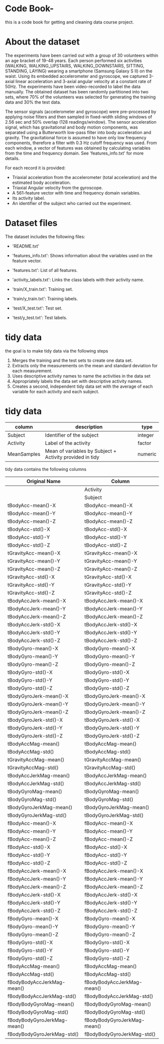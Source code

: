 # Code Book-
this is a code book for getting and cleaning data course project.

# About the dataset
The experiments have been carried out with a group of 30 volunteers within an age bracket of 19-48 years. Each person performed six activities (WALKING, WALKING_UPSTAIRS, WALKING_DOWNSTAIRS, SITTING, STANDING, LAYING) wearing a smartphone (Samsung Galaxy S II) on the waist. Using its embedded accelerometer and gyroscope, we captured 3-axial linear acceleration and 3-axial angular velocity at a constant rate of 50Hz. The experiments have been video-recorded to label the data manually. The obtained dataset has been randomly partitioned into two sets, where 70% of the volunteers was selected for generating the training data and 30% the test data. 

The sensor signals (accelerometer and gyroscope) were pre-processed by applying noise filters and then sampled in fixed-width sliding windows of 2.56 sec and 50% overlap (128 readings/window). The sensor acceleration signal, which has gravitational and body motion components, was separated using a Butterworth low-pass filter into body acceleration and gravity. The gravitational force is assumed to have only low frequency components, therefore a filter with 0.3 Hz cutoff frequency was used. From each window, a vector of features was obtained by calculating variables from the time and frequency domain. See 'features_info.txt' for more details. 

For each record it is provided:
- Triaxial acceleration from the accelerometer (total acceleration) and the estimated body acceleration.
- Triaxial Angular velocity from the gyroscope. 
- A 561-feature vector with time and frequency domain variables. 
- Its activity label. 
- An identifier of the subject who carried out the experiment.

# Dataset files
The dataset includes the following files:

- 'README.txt'

- 'features_info.txt': Shows information about the variables used on the feature vector.

- 'features.txt': List of all features.

- 'activity_labels.txt': Links the class labels with their activity name.

- 'train/X_train.txt': Training set.

- 'train/y_train.txt': Training labels.

- 'test/X_test.txt': Test set.

- 'test/y_test.txt': Test labels.

# tidy data
the goal is to make tidy data via the following steps
1. Merges the training and the test sets to create one data set.
2. Extracts only the measurements on the mean and standard deviation for each measurement.
3. Uses descriptive activity names to name the activities in the data set
4. Appropriately labels the data set with descriptive activity names.
5. Creates a second, independent tidy data set with the average of each variable for each activity and each subject.


# tidy data


| column       | description                                              | type    |
| ------------ | -------------------------------------------------------- | ------- |
| Subject      | Identifier of the subject                                | integer |
| Activity     | Label of the activity                                    | factor  |
| MeanSamples  | Mean of variables by Subject + Activity provided in tidy | numeric |

tidy data contains the following columns

|  Original Name               | Column                      |
| ----------------------------| --------------------------- |
|                             | Activity                    |
|                             | Subject                     |
| tBodyAcc-mean()-X           | tBodyAcc-mean()-X           |
| tBodyAcc-mean()-Y           | tBodyAcc-mean()-Y           |
| tBodyAcc-mean()-Z           | tBodyAcc-mean()-Z           |
| tBodyAcc-std()-X            | tBodyAcc-std()-X            |
| tBodyAcc-std()-Y            | tBodyAcc-std()-Y            |
| tBodyAcc-std()-Z            | tBodyAcc-std()-Z            |
| tGravityAcc-mean()-X        | tGravityAcc-mean()-X        |
| tGravityAcc-mean()-Y        | tGravityAcc-mean()-Y        |
| tGravityAcc-mean()-Z        | tGravityAcc-mean()-Z        |
| tGravityAcc-std()-X         | tGravityAcc-std()-X         |
| tGravityAcc-std()-Y         | tGravityAcc-std()-Y         |
| tGravityAcc-std()-Z         | tGravityAcc-std()-Z         |
| tBodyAccJerk-mean()-X       | tBodyAccJerk-mean()-X       |
| tBodyAccJerk-mean()-Y       | tBodyAccJerk-mean()-Y       |
| tBodyAccJerk-mean()-Z       | tBodyAccJerk-mean()-Z       |
| tBodyAccJerk-std()-X        | tBodyAccJerk-std()-X        |
| tBodyAccJerk-std()-Y        | tBodyAccJerk-std()-Y        |
| tBodyAccJerk-std()-Z        | tBodyAccJerk-std()-Z        |
| tBodyGyro-mean()-X          | tBodyGyro-mean()-X          |
| tBodyGyro-mean()-Y          | tBodyGyro-mean()-Y          |
| tBodyGyro-mean()-Z          | tBodyGyro-mean()-Z          |
| tBodyGyro-std()-X           | tBodyGyro-std()-X           |
| tBodyGyro-std()-Y           | tBodyGyro-std()-Y           |
| tBodyGyro-std()-Z           | tBodyGyro-std()-Z           |
| tBodyGyroJerk-mean()-X      | tBodyGyroJerk-mean()-X      |
| tBodyGyroJerk-mean()-Y      | tBodyGyroJerk-mean()-Y      |
| tBodyGyroJerk-mean()-Z      | tBodyGyroJerk-mean()-Z      |
| tBodyGyroJerk-std()-X       | tBodyGyroJerk-std()-X       |
| tBodyGyroJerk-std()-Y       | tBodyGyroJerk-std()-Y       |
| tBodyGyroJerk-std()-Z       | tBodyGyroJerk-std()-Z       |
| tBodyAccMag-mean()          | tBodyAccMag-mean()          |
| tBodyAccMag-std()           | tBodyAccMag-std()           |
| tGravityAccMag-mean()       | tGravityAccMag-mean()       |
| tGravityAccMag-std()        | tGravityAccMag-std()        |
| tBodyAccJerkMag-mean()      | tBodyAccJerkMag-mean()      |
| tBodyAccJerkMag-std()       | tBodyAccJerkMag-std()       |
| tBodyGyroMag-mean()         | tBodyGyroMag-mean()         |
| tBodyGyroMag-std()          | tBodyGyroMag-std()          |
| tBodyGyroJerkMag-mean()     | tBodyGyroJerkMag-mean()     |
| tBodyGyroJerkMag-std()      | tBodyGyroJerkMag-std()      |
| fBodyAcc-mean()-X           | fBodyAcc-mean()-X           |
| fBodyAcc-mean()-Y           | fBodyAcc-mean()-Y           |
| fBodyAcc-mean()-Z           | fBodyAcc-mean()-Z           |
| fBodyAcc-std()-X            | fBodyAcc-std()-X            |
| fBodyAcc-std()-Y            | fBodyAcc-std()-Y            |
| fBodyAcc-std()-Z            | fBodyAcc-std()-Z            |
| fBodyAccJerk-mean()-X       | fBodyAccJerk-mean()-X       |
| fBodyAccJerk-mean()-Y       | fBodyAccJerk-mean()-Y       |
| fBodyAccJerk-mean()-Z       | fBodyAccJerk-mean()-Z       |
| fBodyAccJerk-std()-X        | fBodyAccJerk-std()-X        |
| fBodyAccJerk-std()-Y        | fBodyAccJerk-std()-Y        |
| fBodyAccJerk-std()-Z        | fBodyAccJerk-std()-Z        |
| fBodyGyro-mean()-X          | fBodyGyro-mean()-X          |
| fBodyGyro-mean()-Y          | fBodyGyro-mean()-Y          |
| fBodyGyro-mean()-Z          | fBodyGyro-mean()-Z          |
| fBodyGyro-std()-X           | fBodyGyro-std()-X           |
| fBodyGyro-std()-Y           | fBodyGyro-std()-Y           |
| fBodyGyro-std()-Z           | fBodyGyro-std()-Z           |
| fBodyAccMag-mean()          | fBodyAccMag-mean()          |
| fBodyAccMag-std()           | fBodyAccMag-std()           |
| fBodyBodyAccJerkMag-mean()  | fBodyBodyAccJerkMag-mean()  |
| fBodyBodyAccJerkMag-std()   | fBodyBodyAccJerkMag-std()   |
| fBodyBodyGyroMag-mean()     | fBodyBodyGyroMag-mean()     |
| fBodyBodyGyroMag-std()      | fBodyBodyGyroMag-std()      |
| fBodyBodyGyroJerkMag-mean() | fBodyBodyGyroJerkMag-mean() |
| fBodyBodyGyroJerkMag-std()  | fBodyBodyGyroJerkMag-std()  |
